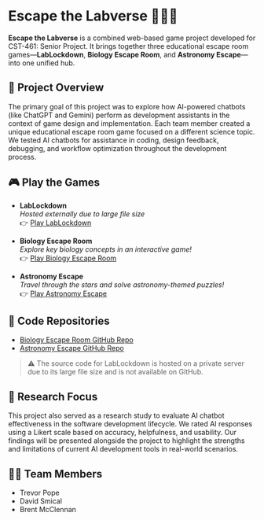 # Escape the Labverse 🧪🚀🔬

**Escape the Labverse** is a combined web-based game project developed for CST-461: Senior Project. It brings together three educational escape room games—**LabLockdown**, **Biology Escape Room**, and **Astronomy Escape**—into one unified hub.

## 🌟 Project Overview

The primary goal of this project was to explore how AI-powered chatbots (like ChatGPT and Gemini) perform as development assistants in the context of game design and implementation. Each team member created a unique educational escape room game focused on a different science topic. We tested AI chatbots for assistance in coding, design feedback, debugging, and workflow optimization throughout the development process.

## 🎮 Play the Games

- **LabLockdown**  
  _Hosted externally due to large file size_  
  👉 [Play LabLockdown](https://codingcando.com/gcu/games/LabLockdown/index.html)

- **Biology Escape Room**  
  _Explore key biology concepts in an interactive game!_  
  👉 [Play Biology Escape Room](https://tpteam7.github.io/biology-escape-room)

- **Astronomy Escape**  
  _Travel through the stars and solve astronomy-themed puzzles!_  
  👉 [Play Astronomy Escape](https://tpteam7.github.io/space-escape-room/)

## 📁 Code Repositories

- [Biology Escape Room GitHub Repo](https://github.com/TPteam7/biology-escape-room)
- [Astronomy Escape GitHub Repo](https://github.com/TPteam7/space-escape-room)

> ⚠️ The source code for LabLockdown is hosted on a private server due to its large file size and is not available on GitHub.

## 🤖 Research Focus

This project also served as a research study to evaluate AI chatbot effectiveness in the software development lifecycle. We rated AI responses using a Likert scale based on accuracy, helpfulness, and usability. Our findings will be presented alongside the project to highlight the strengths and limitations of current AI development tools in real-world scenarios.

## 👨‍💻 Team Members

- Trevor Pope  
- David Smical  
- Brent McClennan
